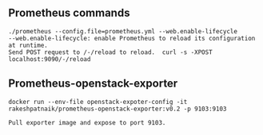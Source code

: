 ## Prometheus commands 

```
./prometheus --config.file=prometheus.yml --web.enable-lifecycle
--web.enable-lifecycle: enable Prometheus to reload its configuration at runtime.
Send POST request to /-/reload to reload.  curl -s -XPOST localhost:9090/-/reload
```

## Prometheus-openstack-exporter
```
docker run --env-file openstack-expoter-config -it rakeshpatnaik/prometheus-openstack-exporter:v0.2 -p 9103:9103

Pull exporter image and expose to port 9103. 
```